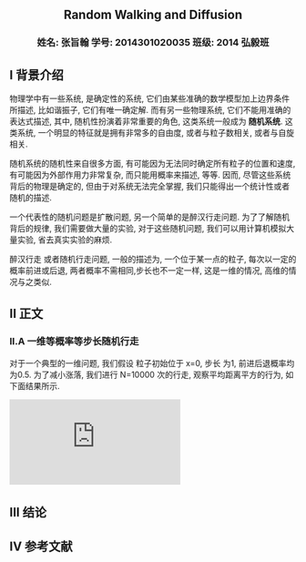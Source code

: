 ## <center>Random Walking and Diffusion</center>

### <center> 姓名: 张旨翰 学号: 2014301020035  班级: 2014 弘毅班 </center>

## I 背景介绍
物理学中有一些系统, 是确定性的系统, 它们由某些准确的数学模型加上边界条件所描述, 比如谐振子, 它们有唯一确定解. 而有另一些物理系统, 它们不能用准确的表达式描述, 其中, 随机性扮演着非常重要的角色, 这类系统一般成为 **随机系统**. 这类系统, 一个明显的特征就是拥有非常多的自由度, 或者与粒子数相关, 或者与自旋相关.

随机系统的随机性来自很多方面, 有可能因为无法同时确定所有粒子的位置和速度, 有可能因为外部作用力非常复杂, 而只能用概率来描述, 等等. 因而, 尽管这些系统背后的物理是确定的, 但由于对系统无法完全掌握, 我们只能得出一个统计性或者随机的描述.

一个代表性的随机问题是扩散问题, 另一个简单的是醉汉行走问题. 为了了解随机背后的规律, 我们需要做大量的实验, 对于这些随机问题, 我们可以用计算机模拟大量实验, 省去真实实验的麻烦.

醉汉行走 或者随机行走问题, 一般的描述为, 一个位于某一点的粒子, 每次以一定的概率前进或后退, 两者概率不需相同,步长也不一定一样, 这是一维的情况, 高维的情况与之类似.

## II 正文

### II.A 一维等概率等步长随机行走
对于一个典型的一维问题, 我们假设 粒子初始位于 x=0, 步长 为1, 前进后退概率均为0.5. 为了减小涨落, 我们进行 N=10000 次的行走, 观察平均距离平方的行为, 如下面结果所示.

![one_walk](https://github.com/1412kid/computationalphysics_n2014301020035/blob/master/Final_Homework/rand1d_0.5.pdf)

## III 结论

## IV 参考文献
